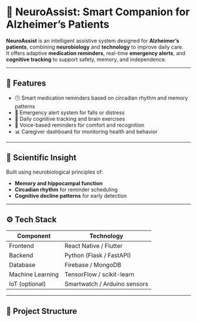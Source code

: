 # 🧠 NeuroAssist: Smart Companion for Alzheimer’s Patients

**NeuroAssist** is an intelligent assistive system designed for **Alzheimer’s patients**, combining **neurobiology** and **technology** to improve daily care.  
It offers adaptive **medication reminders**, real-time **emergency alerts**, and **cognitive tracking** to support safety, memory, and independence.

---

## 🌟 Features
- 🕒 Smart medication reminders based on circadian rhythm and memory patterns  
- 🚨 Emergency alert system for falls or distress  
- 🧩 Daily cognitive tracking and brain exercises  
- 💬 Voice-based reminders for comfort and recognition  
- 📊 Caregiver dashboard for monitoring health and behavior  

---

## 🔬 Scientific Insight
Built using neurobiological principles of:
- **Memory and hippocampal function**  
- **Circadian rhythm** for reminder scheduling  
- **Cognitive decline patterns** for early detection  

---

## ⚙️ Tech Stack
| Component | Technology |
|------------|-------------|
| Frontend | React Native / Flutter |
| Backend | Python (Flask / FastAPI) |
| Database | Firebase / MongoDB |
| Machine Learning | TensorFlow / scikit-learn |
| IoT (optional) | Smartwatch / Arduino sensors |

---

## 📁 Project Structure
